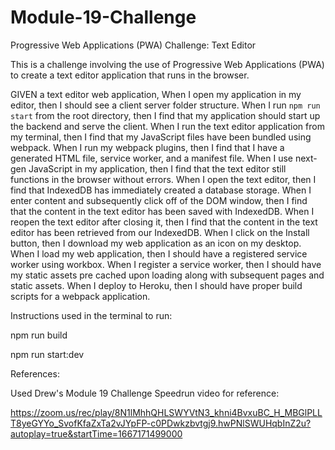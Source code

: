 # Module-19-Challenge
Progressive Web Applications (PWA) Challenge: Text Editor

This is a challenge involving the use of Progressive Web Applications (PWA) to create a text editor application that runs in the browser.

GIVEN a text editor web application,
When I open my application in my editor, then I should see a client server folder structure.
When I run `npm run start` from the root directory, then I find that my application should start up the backend and serve the client.
When I run the text editor application from my terminal, then I find that my JavaScript files have been bundled using webpack.
When I run my webpack plugins, then I find that I have a generated HTML file, service worker, and a manifest file.
When I use next-gen JavaScript in my application, then I find that the text editor still functions in the browser without errors.
When I open the text editor, then I find that IndexedDB has immediately created a database storage.
When I enter content and subsequently click off of the DOM window, then I find that the content in the text editor has been saved with IndexedDB.
When I reopen the text editor after closing it, then I find that the content in the text editor has been retrieved from our IndexedDB.
When I click on the Install button, then I download my web application as an icon on my desktop.
When I load my web application, then I should have a registered service worker using workbox.
When I register a service worker, then I should have my static assets pre cached upon loading along with subsequent pages and static assets.
When I deploy to Heroku, then I should have proper build scripts for a webpack application.

Instructions used in the terminal to run:

npm run build

npm run start:dev

References:

Used Drew's Module 19 Challenge Speedrun video for reference:

https://zoom.us/rec/play/8N1lMhhQHLSWYVtN3_khni4BvxuBC_H_MBGlPLLT8yeGYYo_SvofKfaZxTa2vJYpFP-c0PDwkzbvtgj9.hwPNlSWUHqbInZ2u?autoplay=true&startTime=1667171499000